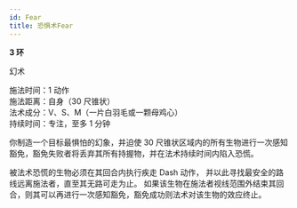 ```yaml
---
id: Fear
title: 恐惧术Fear
---
```


**3 环**

幻术

施法时间：1 动作  
施法距离：自身（30 尺锥状）  
法术成分：V、S、M（一片白羽毛或一颗母鸡心）  
持续时间：专注，至多 1 分钟

你制造一个目标最惧怕的幻象，并迫使 30 尺锥状区域内的所有生物进行一次感知豁免，豁免失败者将丢弃其所有持握物，并在法术持续时间内陷入恐慌。

被法术恐慌的生物必须在其回合内执行疾走 Dash 动作，
并以此寻找最安全的路线远离施法者，直至其无路可走为止。
如果该生物在施法者视线范围外结束其回合，则其可以再进行一次感知豁免，豁免成功则法术对该生物的效应终止。
